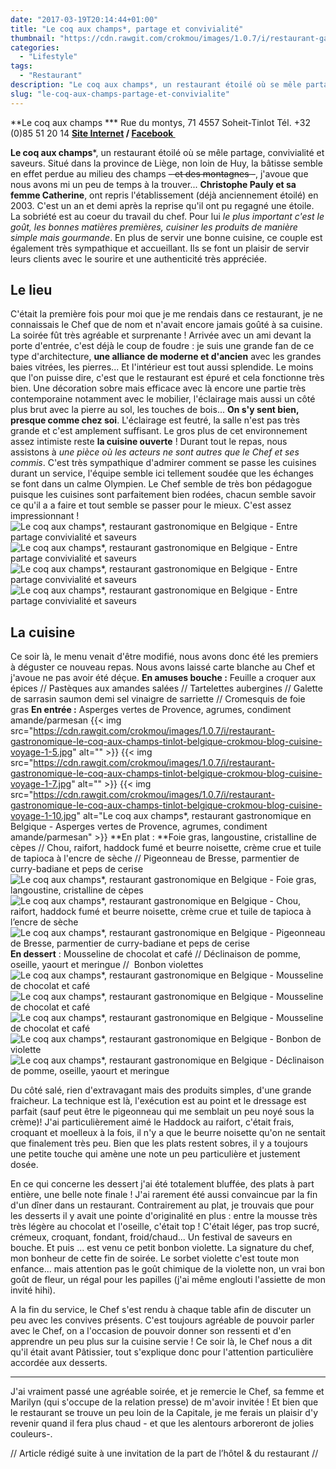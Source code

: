```yaml
---
date: "2017-03-19T20:14:44+01:00"
title: "Le coq aux champs*, partage et convivialité"
thumbnail: "https://cdn.rawgit.com/crokmou/images/1.0.7/i/restaurant-gastronomique-le-coq-aux-champs-tinlot-belgique-crokmou-blog-cuisine-voyage-1.jpg"
categories:
  - "Lifestyle"
tags:
  - "Restaurant"
description: "Le coq aux champs*, un restaurant étoilé où se mêle partage, convivialité et saveurs. Situé dans la province de Liège, non loin de Huy, la bâtisse..."
slug: "le-coq-aux-champs-partage-et-convivialite"
---
```


**Le coq aux champs *** Rue du montys, 71 4557 Soheit-Tinlot Tél. +32 (0)85 51 20 14 **[Site Internet](http://lecoqauxchamps.be/) / [Facebook ](https://www.facebook.com/Le-coq-aux-champs-110673795614123)**

**Le coq aux champs***, un restaurant étoilé où se mêle partage, convivialité et saveurs. Situé dans la province de Liège, non loin de Huy, la bâtisse semble en effet perdue au milieu des champs <del>- et des montagnes -</del>, j'avoue que nous avons mi un peu de temps à la trouver... **Christophe Pauly et sa femme Catherine**, ont repris l'établissement (déjà anciennement étoilé) en 2003\. C'est un an et demi après la reprise qu'il ont pu regagné une étoile. La sobriété est au coeur du travail du chef. Pour lui _le plus important c'est le goût, les bonnes matières premières, cuisiner les produits de manière simple mais gourmande_. En plus de servir une bonne cuisine, ce couple est également très sympathique et accueillant. Ils se font un plaisir de servir leurs clients avec le sourire et une authenticité très appréciée.

## **Le lieu**

C'était la première fois pour moi que je me rendais dans ce restaurant, je ne connaissais le Chef que de nom et n'avait encore jamais goûté à sa cuisine. La soirée fût très agréable et surprenante ! Arrivée avec un ami devant la porte d'entrée, c'est déjà le coup de foudre : je suis une grande fan de ce type d'architecture, **une alliance de moderne et d'ancien** avec les grandes baies vitrées, les pierres... Et l'intérieur est tout aussi splendide. Le moins que l'on puisse dire, c'est que le restaurant est épuré et cela fonctionne très bien. Une décoration sobre mais efficace avec là encore une partie très contemporaine notamment avec le mobilier, l'éclairage mais aussi un côté plus brut avec la pierre au sol, les touches de bois... **On s'y sent bien, presque comme chez soi**. L'éclairage est feutré, la salle n'est pas très grande et c'est amplement suffisant. Le gros plus de cet environnement assez intimiste reste **la cuisine ouverte** ! Durant tout le repas, nous assistons à _une pièce où les acteurs ne sont autres que le Chef et ses commis_. C'est très sympathique d'admirer comment se passe les cuisines durant un service, l'équipe semble ici tellement soudée que les échanges se font dans un calme Olympien. Le Chef semble de très bon pédagogue puisque les cuisines sont parfaitement bien rodées, chacun semble savoir ce qu'il a a faire et tout semble se passer pour le mieux. C'est assez impressionnant ! ![Le coq aux champs*, restaurant gastronomique en Belgique - Entre partage convivialité et saveurs](https://cdn.rawgit.com/crokmou/images/1.0.7/i/restaurant-gastronomique-le-coq-aux-champs-tinlot-belgique-crokmou-blog-cuisine-voyage-1-6.jpg) ![Le coq aux champs*, restaurant gastronomique en Belgique - Entre partage convivialité et saveurs](https://cdn.rawgit.com/crokmou/images/1.0.7/i/restaurant-gastronomique-le-coq-aux-champs-tinlot-belgique-crokmou-blog-cuisine-voyage-1-1.jpg) ![Le coq aux champs*, restaurant gastronomique en Belgique - Entre partage convivialité et saveurs](https://cdn.rawgit.com/crokmou/images/1.0.7/i/restaurant-gastronomique-le-coq-aux-champs-tinlot-belgique-crokmou-blog-cuisine-voyage-1-2.jpg) ![Le coq aux champs*, restaurant gastronomique en Belgique - Entre partage convivialité et saveurs](https://cdn.rawgit.com/crokmou/images/1.0.7/i/restaurant-gastronomique-le-coq-aux-champs-tinlot-belgique-crokmou-blog-cuisine-voyage-1-3.jpg)

## **La cuisine**

Ce soir là, le menu venait d'être modifié, nous avons donc été les premiers à déguster ce nouveau repas. Nous avons laissé carte blanche au Chef et j'avoue ne pas avoir été déçue. **En amuses bouche :** Feuille a croquer aux épices // Pastèques aux amandes salées // Tartelettes aubergines // Galette de sarrasin saumon demi sel vinaigre de sarriette // Cromesquis de foie gras **En entrée :** Asperges vertes de Provence, agrumes, condiment amande/parmesan {{< img src="https://cdn.rawgit.com/crokmou/images/1.0.7/i/restaurant-gastronomique-le-coq-aux-champs-tinlot-belgique-crokmou-blog-cuisine-voyage-1-5.jpg" alt="" >}} {{< img src="https://cdn.rawgit.com/crokmou/images/1.0.7/i/restaurant-gastronomique-le-coq-aux-champs-tinlot-belgique-crokmou-blog-cuisine-voyage-1-7.jpg" alt="" >}} {{< img src="https://cdn.rawgit.com/crokmou/images/1.0.7/i/restaurant-gastronomique-le-coq-aux-champs-tinlot-belgique-crokmou-blog-cuisine-voyage-1-10.jpg" alt="Le coq aux champs*, restaurant gastronomique en Belgique - Asperges vertes de Provence, agrumes, condiment amande/parmesan" >}} **En plat : **Foie gras, langoustine, cristalline de cèpes // Chou, raifort, haddock fumé et beurre noisette, crème crue et tuile de tapioca à l'encre de sèche // Pigeonneau de Bresse, parmentier de curry-badiane et peps de cerise ![Le coq aux champs*, restaurant gastronomique en Belgique - Foie gras, langoustine, cristalline de cèpes](https://cdn.rawgit.com/crokmou/images/1.0.7/i/restaurant-gastronomique-le-coq-aux-champs-tinlot-belgique-crokmou-blog-cuisine-voyage-1-12.jpg) ![Le coq aux champs*, restaurant gastronomique en Belgique - Chou, raifort, haddock fumé et beurre noisette, crème crue et tuile de tapioca à l’encre de sèche](https://cdn.rawgit.com/crokmou/images/1.0.7/i/restaurant-gastronomique-le-coq-aux-champs-tinlot-belgique-crokmou-blog-cuisine-voyage-1-13.jpg) ![Le coq aux champs*, restaurant gastronomique en Belgique - Pigeonneau de Bresse, parmentier de curry-badiane et peps de cerise](https://cdn.rawgit.com/crokmou/images/1.0.7/i/restaurant-gastronomique-le-coq-aux-champs-tinlot-belgique-crokmou-blog-cuisine-voyage-1-14.jpg) **En dessert** : Mousseline de chocolat et café // Déclinaison de pomme, oseille, yaourt et meringue //  Bonbon violettes ![Le coq aux champs*, restaurant gastronomique en Belgique - Mousseline de chocolat et café](https://cdn.rawgit.com/crokmou/images/1.0.7/i/restaurant-gastronomique-le-coq-aux-champs-tinlot-belgique-crokmou-blog-cuisine-voyage-1-16.jpg) ![Le coq aux champs*, restaurant gastronomique en Belgique - Mousseline de chocolat et café](https://cdn.rawgit.com/crokmou/images/1.0.7/i/restaurant-gastronomique-le-coq-aux-champs-tinlot-belgique-crokmou-blog-cuisine-voyage-1-17.jpg)![Le coq aux champs*, restaurant gastronomique en Belgique - Mousseline de chocolat et café](https://cdn.rawgit.com/crokmou/images/1.0.7/i/restaurant-gastronomique-le-coq-aux-champs-tinlot-belgique-crokmou-blog-cuisine-voyage-1-18.jpg) ![Le coq aux champs*, restaurant gastronomique en Belgique - Bonbon de violette](https://cdn.rawgit.com/crokmou/images/1.0.7/i/restaurant-gastronomique-le-coq-aux-champs-tinlot-belgique-crokmou-blog-cuisine-voyage-1-19.jpg)![Le coq aux champs*, restaurant gastronomique en Belgique - Déclinaison de pomme, oseille, yaourt et meringue](https://cdn.rawgit.com/crokmou/images/1.0.7/i/restaurant-gastronomique-le-coq-aux-champs-tinlot-belgique-crokmou-blog-cuisine-voyage-1-20.jpg)

Du côté salé, rien d'extravagant mais des produits simples, d'une grande fraicheur. La technique est là, l'exécution est au point et le dressage est parfait (sauf peut être le pigeonneau qui me semblait un peu noyé sous la crème)! J'ai particulièrement aimé le Haddock au raifort, c'était frais, croquant et moelleux à la fois, il n'y a que le beurre noisette qu'on ne sentait que finalement très peu. Bien que les plats restent sobres, il y a toujours une petite touche qui amène une note un peu particulière et justement dosée.

En ce qui concerne les dessert j'ai été totalement bluffée, des plats à part entière, une belle note finale ! J'ai rarement été aussi convaincue par la fin d'un dîner dans un restaurant. Contrairement au plat, je trouvais que pour les desserts il y avait une pointe d'originalité en plus : entre la mousse très très légère au chocolat et l'oseille, c'était top ! C'était léger, pas trop sucré, crémeux, croquant, fondant, froid/chaud... Un festival de saveurs en bouche. Et puis ... est venu ce petit bonbon violette. La signature du chef, mon bonheur de cette fin de soirée. Le sorbet violette c'est toute mon enfance... mais attention pas le goût chimique de la violette non, un vrai bon goût de fleur, un régal pour les papilles (j'ai même englouti l'assiette de mon invité hihi).

A la fin du service, le Chef s'est rendu à chaque table afin de discuter un peu avec les convives présents. C'est toujours agréable de pouvoir parler avec le Chef, on a l'occasion de pouvoir donner son ressenti et d'en apprendre un peu plus sur la cuisine servie ! Ce soir là, le Chef nous a dit qu'il était avant Pâtissier, tout s'explique donc pour l'attention particulière accordée aux desserts.

____________________

J'ai vraiment passé une agréable soirée, et je remercie le Chef, sa femme et Marilyn (qui s'occupe de la relation presse) de m'avoir invitée ! Et bien que le restaurant se trouve un peu loin de la Capitale, je me ferais un plaisir d'y revenir quand il fera plus chaud - et que les alentours arboreront de jolies couleurs-.

// Article rédigé suite à une invitation de la part de l’hôtel & du restaurant //